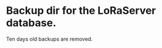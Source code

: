 Backup dir for the LoRaServer database.
=======================================
Ten days old backups are removed.

